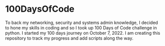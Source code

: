 # 100DaysOfCode

To back my networking, security and systems admin knowledge, I decided to hone my skills in coding and so I took up 100 Days of Code challenge in python.
I started my 100 days journey on October 7, 2022.
I am creating this repository to track my progress and add scripts along the way. 
